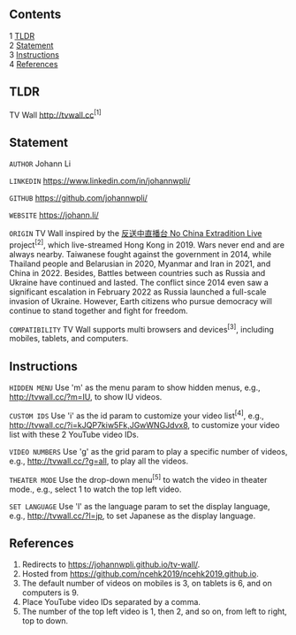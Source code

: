 Contents
---
1	[TLDR](#tldr)  
2	[Statement](#statement)  
3	[Instructions](#instructions)  
4	[References](#references)  


TLDR
---
TV Wall http://tvwall.cc<sup>[1]</sup>


Statement
---
`AUTHOR` Johann Li

`LINKEDIN` https://www.linkedin.com/in/johannwpli/

`GITHUB` https://github.com/johannwpli/

`WEBSITE` https://johann.li/

`ORIGIN` TV Wall inspired by the [反送中直播台 No China Extradition Live](https://ncehk2019.github.io/) project<sup>[2]</sup>, which live-streamed Hong Kong in 2019. Wars never end and are always nearby. Taiwanese fought against the government in 2014, while Thailand people and Belarusian in 2020, Myanmar and Iran in 2021, and China in 2022. Besides, Battles between countries such as Russia and Ukraine have continued and lasted. The conflict since 2014 even saw a significant escalation in February 2022 as Russia launched a full-scale invasion of Ukraine. However, Earth citizens who pursue democracy will continue to stand together and fight for freedom.

`COMPATIBILITY` TV Wall supports multi browsers and devices<sup>[3]</sup>, including mobiles, tablets, and computers.


Instructions
---
`HIDDEN MENU` Use 'm' as the menu param to show hidden menus, e.g., http://tvwall.cc/?m=IU, to show IU videos.

`CUSTOM IDS` Use 'i' as the id param to customize your video list<sup>[4]</sup>, e.g., http://tvwall.cc/?i=kJQP7kiw5Fk,JGwWNGJdvx8, to customize your video list with these 2 YouTube video IDs.

`VIDEO NUMBERS` Use 'g' as the grid param to play a specific number of videos, e.g., http://tvwall.cc/?g=all, to play all the videos.

`THEATER MODE` Use the drop-down menu<sup>[5]</sup> to watch the video in theater mode., e.g., select 1 to watch the top left video.

`SET LANGUAGE` Use 'l' as the language param to set the display language, e.g., http://tvwall.cc/?l=jp, to set Japanese as the display language.
 
 
 References
---
1. Redirects to https://johannwpli.github.io/tv-wall/.  
2. Hosted from https://github.com/ncehk2019/ncehk2019.github.io.  
3. The default number of videos on mobiles is 3, on tablets is 6, and on computers is 9.  
4. Place YouTube video IDs separated by a comma.  
5. The number of the top left video is 1, then 2, and so on, from left to right, top to down.
